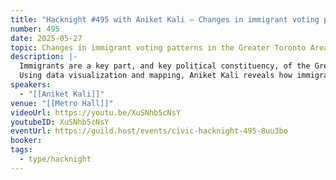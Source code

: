 ```yaml
---
title: "Hacknight #495 with Aniket Kali – Changes in immigrant voting patterns in the Greater Toronto Area"
number: 495
date: 2025-05-27
topic: Changes in immigrant voting patterns in the Greater Toronto Area
description: |-
  Immigrants are a key part, and key political constituency, of the Greater Toronto Area. Like all groups, they've had political shifts - most recently, a decisive shift toward the Conservatives.
  Using data visualization and mapping, Aniket Kali reveals how immigrant voting patterns in the GTA have shifted toward the Conservatives. His analysis combines electoral results with census data to create visual stories that challenge assumptions about immigrant voting blocs in Canadian politics.
speakers:
  - "[[Aniket Kali]]"
venue: "[[Metro Hall]]"
videoUrl: https://youtu.be/XuSNhb5cNsY
youtubeID: XuSNhb5cNsY
eventUrl: https://guild.host/events/civic-hacknight-495-8uu3bo
booker: 
tags:
  - type/hacknight
---
```

